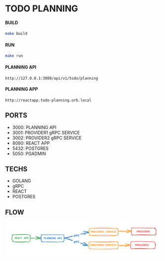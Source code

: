 # TODO PLANNING


#### BUILD
```bash
make build
```

#### RUN
```bash
make run
```

#### PLANNING API
```
http://127.0.0.1:3000/api/v1/todo/planning
```

#### PLANNING APP
```
http://reactapp.todo-planning.orb.local
```

## PORTS

- 3000: PLANNING API
- 3001: PROVIDER1 gRPC SERVICE
- 3002: PROVIDER2 gRPC SERVICE
- 8080: REACT APP
- 5432: POSTGRES
- 5050: PGADMIN

## TECHS
- GOLANG
- gRPC
- REACT
- POSTGRES

## FLOW
![img.png](img.png)

